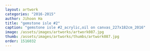```yaml
---
layout: artwork
categories: "2016-2015"
author: Jihoon Ha
title: "gemstone isle #2"
caption: "gemstone isle #2_acrylic,oil on canvas_227x182cm_2016"
image: /assets/images/artworks/artwork087.jpg
thumb: /assets/images/artworks/thumbs/artwork087.jpg
order: 1516032
---
```

